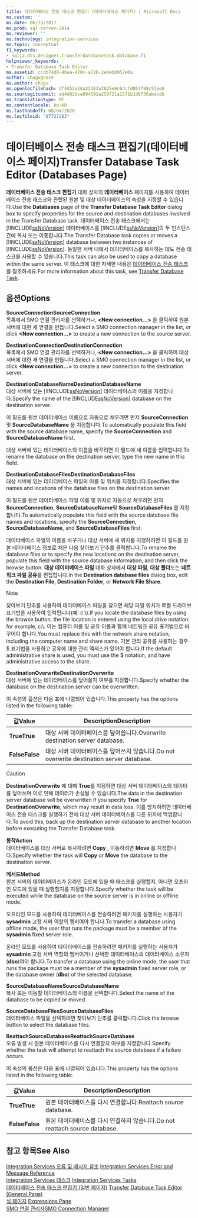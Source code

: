 ```yaml
---
title: 데이터베이스 전송 태스크 편집기 (데이터베이스 페이지) | Microsoft Docs
ms.custom: ''
ms.date: 06/13/2017
ms.prod: sql-server-2014
ms.reviewer: ''
ms.technology: integration-services
ms.topic: conceptual
f1_keywords:
- sql12.dts.designer.transferdatabasetask.database.f1
helpviewer_keywords:
- Transfer Database Task Editor
ms.assetid: ccdb74d0-4bea-420c-a726-2e0eb8957e0a
author: chugugrace
ms.author: chugu
ms.openlocfilehash: df4452e28a32463a7825e9c64cfd053f98c53ee8
ms.sourcegitcommit: ad4d92dce894592a259721a1571b1d8736abacdb
ms.translationtype: MT
ms.contentlocale: ko-KR
ms.lasthandoff: 08/04/2020
ms.locfileid: "87727283"
---
```

# <a name="transfer-database-task-editor-databases-page"></a><span data-ttu-id="64a98-102">데이터베이스 전송 태스크 편집기(데이터베이스 페이지)</span><span class="sxs-lookup"><span data-stu-id="64a98-102">Transfer Database Task Editor (Databases Page)</span></span>
  <span data-ttu-id="64a98-103">**데이터베이스 전송 태스크 편집기** 대화 상자의 **데이터베이스** 페이지를 사용하여 데이터베이스 전송 태스크와 관련된 원본 및 대상 데이터베이스의 속성을 지정할 수 있습니다.</span><span class="sxs-lookup"><span data-stu-id="64a98-103">Use the **Databases** page of the **Transfer Database Task Editor** dialog box to specify properties for the source and destination databases involved in the Transfer Database task.</span></span> <span data-ttu-id="64a98-104">데이터베이스 전송 태스크에서는 [!INCLUDE[ssNoVersion](../includes/ssnoversion-md.md)] 데이터베이스를 [!INCLUDE[ssNoVersion](../includes/ssnoversion-md.md)]의 두 인스턴스 간에 복사 또는 이동합니다.</span><span class="sxs-lookup"><span data-stu-id="64a98-104">The Transfer Database task copies or moves a [!INCLUDE[ssNoVersion](../includes/ssnoversion-md.md)] database between two instances of [!INCLUDE[ssNoVersion](../includes/ssnoversion-md.md)].</span></span> <span data-ttu-id="64a98-105">동일한 서버 내에서 데이터베이스를 복사하는 데도 전송 태스크를 사용할 수 있습니다.</span><span class="sxs-lookup"><span data-stu-id="64a98-105">This task can also be used to copy a database within the same server.</span></span> <span data-ttu-id="64a98-106">이 태스크에 대한 자세한 내용은 [데이터베이스 전송 태스크](control-flow/transfer-database-task.md)를 참조하세요.</span><span class="sxs-lookup"><span data-stu-id="64a98-106">For more information about this task, see [Transfer Database Task](control-flow/transfer-database-task.md).</span></span>  
  
## <a name="options"></a><span data-ttu-id="64a98-107">옵션</span><span class="sxs-lookup"><span data-stu-id="64a98-107">Options</span></span>  
 <span data-ttu-id="64a98-108">**SourceConnection**</span><span class="sxs-lookup"><span data-stu-id="64a98-108">**SourceConnection**</span></span>  
 <span data-ttu-id="64a98-109">목록에서 SMO 연결 관리자를 선택하거나, **\<New connection...>** 을 클릭하여 원본 서버에 대한 새 연결을 만듭니다.</span><span class="sxs-lookup"><span data-stu-id="64a98-109">Select a SMO connection manager in the list, or click **\<New connection...>** to create a new connection to the source server.</span></span>  
  
 <span data-ttu-id="64a98-110">**DestinationConnection**</span><span class="sxs-lookup"><span data-stu-id="64a98-110">**DestinationConnection**</span></span>  
 <span data-ttu-id="64a98-111">목록에서 SMO 연결 관리자를 선택하거나, **\<New connection...>** 을 클릭하여 대상 서버에 대한 새 연결을 만듭니다.</span><span class="sxs-lookup"><span data-stu-id="64a98-111">Select a SMO connection manager in the list, or click **\<New connection...>** to create a new connection to the destination server.</span></span>  
  
 <span data-ttu-id="64a98-112">**DestinationDatabaseName**</span><span class="sxs-lookup"><span data-stu-id="64a98-112">**DestinationDatabaseName**</span></span>  
 <span data-ttu-id="64a98-113">대상 서버에 있는 [!INCLUDE[ssNoVersion](../includes/ssnoversion-md.md)] 데이터베이스의 이름을 지정합니다.</span><span class="sxs-lookup"><span data-stu-id="64a98-113">Specify the name of the [!INCLUDE[ssNoVersion](../includes/ssnoversion-md.md)] database on the destination server.</span></span>  
  
 <span data-ttu-id="64a98-114">이 필드를 원본 데이터베이스 이름으로 자동으로 채우려면 먼저 **SourceConnection** 및 **SourceDatabaseName** 을 지정합니다.</span><span class="sxs-lookup"><span data-stu-id="64a98-114">To automatically populate this field with the source database name, specify the **SourceConnection** and **SourceDatabaseName** first.</span></span>  
  
 <span data-ttu-id="64a98-115">대상 서버에 있는 데이터베이스의 이름을 바꾸려면 이 필드에 새 이름을 입력합니다.</span><span class="sxs-lookup"><span data-stu-id="64a98-115">To rename the database on the destination server, type the new name in this field.</span></span>  
  
 <span data-ttu-id="64a98-116">**DestinationDatabaseFiles**</span><span class="sxs-lookup"><span data-stu-id="64a98-116">**DestinationDatabaseFiles**</span></span>  
 <span data-ttu-id="64a98-117">대상 서버에 있는 데이터베이스 파일의 이름 및 위치를 지정합니다.</span><span class="sxs-lookup"><span data-stu-id="64a98-117">Specifies the names and locations of the database files on the destination server.</span></span>  
  
 <span data-ttu-id="64a98-118">이 필드를 원본 데이터베이스 파일 이름 및 위치로 자동으로 채우려면 먼저 **SourceConnection**, **SourceDatabaseName**및 **SourceDatabaseFiles** 를 지정합니다.</span><span class="sxs-lookup"><span data-stu-id="64a98-118">To automatically populate this field with the source database file names and locations, specify the **SourceConnection**, **SourceDatabaseName**, and **SourceDatabaseFiles** first.</span></span>  
  
 <span data-ttu-id="64a98-119">데이터베이스 파일의 이름을 바꾸거나 대상 서버에 새 위치를 지정하려면 이 필드를 원본 데이터베이스 정보로 채운 다음 찾아보기 단추를 클릭합니다.</span><span class="sxs-lookup"><span data-stu-id="64a98-119">To rename the database files or to specify the new locations on the destination server, populate this field with the source database information, and then click the browse button.</span></span> <span data-ttu-id="64a98-120">**대상 데이터베이스 파일** 대화 상자에서 **대상 파일**, **대상 폴더**또는 **네트워크 파일 공유**를 편집합니다.</span><span class="sxs-lookup"><span data-stu-id="64a98-120">In the **Destination database files** dialog box, edit the **Destination File**, **Destination Folder**, or **Network File Share**.</span></span>  
  
> [!NOTE]  
>  <span data-ttu-id="64a98-121">찾아보기 단추를 사용하여 데이터베이스 파일을 찾으면 해당 파일 위치가 로컬 드라이브 표기법을 사용하여 입력됩니다(예: c:\\).</span><span class="sxs-lookup"><span data-stu-id="64a98-121">If you locate the database files by using the browse button, the file location is entered using the local drive notation: for example, c:\\.</span></span> <span data-ttu-id="64a98-122">이는 컴퓨터 이름 및 공유 이름과 함께 네트워크 공유 표기법으로 바꾸어야 합니다.</span><span class="sxs-lookup"><span data-stu-id="64a98-122">You must replace this with the network share notation, including the computer name and share name.</span></span> <span data-ttu-id="64a98-123">기본 관리 공유를 사용하는 경우 $ 표기법을 사용하고 공유에 대한 관리 액세스가 있어야 합니다.</span><span class="sxs-lookup"><span data-stu-id="64a98-123">If the default administrative share is used, you must use the $ notation, and have administrative access to the share.</span></span>  
  
 <span data-ttu-id="64a98-124">**DestinationOverwrite**</span><span class="sxs-lookup"><span data-stu-id="64a98-124">**DestinationOverwrite**</span></span>  
 <span data-ttu-id="64a98-125">대상 서버에 있는 데이터베이스를 덮어쓸지 여부를 지정합니다.</span><span class="sxs-lookup"><span data-stu-id="64a98-125">Specify whether the database on the destination server can be overwritten.</span></span>  
  
 <span data-ttu-id="64a98-126">이 속성의 옵션은 다음 표에 나열되어 있습니다.</span><span class="sxs-lookup"><span data-stu-id="64a98-126">This property has the options listed in the following table:</span></span>  
  
|<span data-ttu-id="64a98-127">값</span><span class="sxs-lookup"><span data-stu-id="64a98-127">Value</span></span>|<span data-ttu-id="64a98-128">Description</span><span class="sxs-lookup"><span data-stu-id="64a98-128">Description</span></span>|  
|-----------|-----------------|  
|<span data-ttu-id="64a98-129">**True**</span><span class="sxs-lookup"><span data-stu-id="64a98-129">**True**</span></span>|<span data-ttu-id="64a98-130">대상 서버 데이터베이스를 덮어씁니다.</span><span class="sxs-lookup"><span data-stu-id="64a98-130">Overwrite destination server database.</span></span>|  
|<span data-ttu-id="64a98-131">**False**</span><span class="sxs-lookup"><span data-stu-id="64a98-131">**False**</span></span>|<span data-ttu-id="64a98-132">대상 서버 데이터베이스를 덮어쓰지 않습니다.</span><span class="sxs-lookup"><span data-stu-id="64a98-132">Do not overwrite destination server database.</span></span>|  
  
> [!CAUTION]  
>  <span data-ttu-id="64a98-133">**DestinationOverwrite** 에 대해 **True**를 지정하면 대상 서버 데이터베이스의 데이터를 덮어쓰며 이로 인해 데이터가 손실될 수 있습니다.</span><span class="sxs-lookup"><span data-stu-id="64a98-133">The data in the destination server database will be overwritten if you specify **True** for **DestinationOverwrite**, which may result in data loss.</span></span> <span data-ttu-id="64a98-134">이를 방지하려면 데이터베이스 전송 태스크를 실행하기 전에 대상 서버 데이터베이스를 다른 위치에 백업합니다.</span><span class="sxs-lookup"><span data-stu-id="64a98-134">To avoid this, back up the destination server database to another location before executing the Transfer Database task.</span></span>  
  
 <span data-ttu-id="64a98-135">**동작**</span><span class="sxs-lookup"><span data-stu-id="64a98-135">**Action**</span></span>  
 <span data-ttu-id="64a98-136">데이터베이스를 대상 서버로 복사하려면 **Copy** , 이동하려면 **Move** 를 지정합니다.</span><span class="sxs-lookup"><span data-stu-id="64a98-136">Specify whether the task will **Copy** or **Move** the database to the destination server.</span></span>  
  
 <span data-ttu-id="64a98-137">**메서드**</span><span class="sxs-lookup"><span data-stu-id="64a98-137">**Method**</span></span>  
 <span data-ttu-id="64a98-138">원본 서버의 데이터베이스가 온라인 모드에 있을 때 태스크를 실행할지, 아니면 오프라인 모드에 있을 때 실행할지를 지정합니다.</span><span class="sxs-lookup"><span data-stu-id="64a98-138">Specify whether the task will be executed while the database on the source server is in online or offline mode.</span></span>  
  
 <span data-ttu-id="64a98-139">오프라인 모드를 사용하여 데이터베이스를 전송하려면 패키지를 실행하는 사용자가 **sysadmin** 고정 서버 역할의 멤버여야 합니다.</span><span class="sxs-lookup"><span data-stu-id="64a98-139">To transfer a database using offline mode, the user that runs the package must be a member of the **sysadmin** fixed server role.</span></span>  
  
 <span data-ttu-id="64a98-140">온라인 모드를 사용하여 데이터베이스를 전송하려면 패키지를 실행하는 사용자가 **sysadmin** 고정 서버 역할의 멤버이거나 선택한 데이터베이스의 데이터베이스 소유자(**dbo**)여야 합니다.</span><span class="sxs-lookup"><span data-stu-id="64a98-140">To transfer a database using the online mode, the user that runs the package must be a member of the **sysadmin** fixed server role, or the database owner (**dbo**) of the selected database.</span></span>  
  
 <span data-ttu-id="64a98-141">**SourceDatabaseName**</span><span class="sxs-lookup"><span data-stu-id="64a98-141">**SourceDatabaseName**</span></span>  
 <span data-ttu-id="64a98-142">복사 또는 이동할 데이터베이스의 이름을 선택합니다.</span><span class="sxs-lookup"><span data-stu-id="64a98-142">Select the name of the database to be copied or moved.</span></span>  
  
 <span data-ttu-id="64a98-143">**SourceDatabaseFiles**</span><span class="sxs-lookup"><span data-stu-id="64a98-143">**SourceDatabaseFiles**</span></span>  
 <span data-ttu-id="64a98-144">데이터베이스 파일을 선택하려면 찾아보기 단추를 클릭합니다.</span><span class="sxs-lookup"><span data-stu-id="64a98-144">Click the browse button to select the database files.</span></span>  
  
 <span data-ttu-id="64a98-145">**ReattachSourceDatabase**</span><span class="sxs-lookup"><span data-stu-id="64a98-145">**ReattachSourceDatabase**</span></span>  
 <span data-ttu-id="64a98-146">오류 발생 시 원본 데이터베이스를 다시 연결할지 여부를 지정합니다.</span><span class="sxs-lookup"><span data-stu-id="64a98-146">Specify whether the task will attempt to reattach the source database if a failure occurs.</span></span>  
  
 <span data-ttu-id="64a98-147">이 속성의 옵션은 다음 표에 나열되어 있습니다.</span><span class="sxs-lookup"><span data-stu-id="64a98-147">This property has the options listed in the following table:</span></span>  
  
|<span data-ttu-id="64a98-148">값</span><span class="sxs-lookup"><span data-stu-id="64a98-148">Value</span></span>|<span data-ttu-id="64a98-149">Description</span><span class="sxs-lookup"><span data-stu-id="64a98-149">Description</span></span>|  
|-----------|-----------------|  
|<span data-ttu-id="64a98-150">**True**</span><span class="sxs-lookup"><span data-stu-id="64a98-150">**True**</span></span>|<span data-ttu-id="64a98-151">원본 데이터베이스를 다시 연결합니다.</span><span class="sxs-lookup"><span data-stu-id="64a98-151">Reattach source database.</span></span>|  
|<span data-ttu-id="64a98-152">**False**</span><span class="sxs-lookup"><span data-stu-id="64a98-152">**False**</span></span>|<span data-ttu-id="64a98-153">원본 데이터베이스를 다시 연결하지 않습니다.</span><span class="sxs-lookup"><span data-stu-id="64a98-153">Do not reattach source database.</span></span>|  
  
## <a name="see-also"></a><span data-ttu-id="64a98-154">참고 항목</span><span class="sxs-lookup"><span data-stu-id="64a98-154">See Also</span></span>  
 <span data-ttu-id="64a98-155">[Integration Services 오류 및 메시지 참조](../../2014/integration-services/integration-services-error-and-message-reference.md) </span><span class="sxs-lookup"><span data-stu-id="64a98-155">[Integration Services Error and Message Reference](../../2014/integration-services/integration-services-error-and-message-reference.md) </span></span>  
 <span data-ttu-id="64a98-156">[Integration Services 태스크](control-flow/integration-services-tasks.md) </span><span class="sxs-lookup"><span data-stu-id="64a98-156">[Integration Services Tasks](control-flow/integration-services-tasks.md) </span></span>  
 <span data-ttu-id="64a98-157">[데이터베이스 전송 태스크 편집기 &#40;일반 페이지&#41;](general-page-of-integration-services-designers-options.md) </span><span class="sxs-lookup"><span data-stu-id="64a98-157">[Transfer Database Task Editor &#40;General Page&#41;](general-page-of-integration-services-designers-options.md) </span></span>  
 <span data-ttu-id="64a98-158">[식 페이지](expressions/expressions-page.md) </span><span class="sxs-lookup"><span data-stu-id="64a98-158">[Expressions Page](expressions/expressions-page.md) </span></span>  
 [<span data-ttu-id="64a98-159">SMO 연결 관리자</span><span class="sxs-lookup"><span data-stu-id="64a98-159">SMO Connection Manager</span></span>](connection-manager/smo-connection-manager.md)  
  
  
